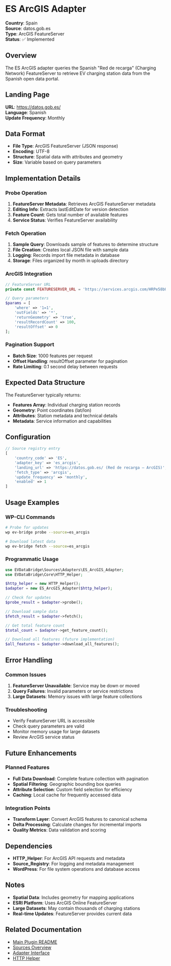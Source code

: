 # ES ArcGIS Adapter

**Country**: Spain  
**Source**: datos.gob.es  
**Type**: ArcGIS FeatureServer  
**Status**: ✅ Implemented  

## Overview

The ES ArcGIS adapter queries the Spanish "Red de recarga" (Charging Network) FeatureServer to retrieve EV charging station data from the Spanish open data portal.

## Landing Page

**URL**: https://datos.gob.es/  
**Language**: Spanish  
**Update Frequency**: Monthly  

## Data Format

- **File Type**: ArcGIS FeatureServer (JSON response)
- **Encoding**: UTF-8
- **Structure**: Spatial data with attributes and geometry
- **Size**: Variable based on query parameters

## Implementation Details

### Probe Operation

1. **FeatureServer Metadata**: Retrieves ArcGIS FeatureServer metadata
2. **Editing Info**: Extracts lastEditDate for version detection
3. **Feature Count**: Gets total number of available features
4. **Service Status**: Verifies FeatureServer availability

### Fetch Operation

1. **Sample Query**: Downloads sample of features to determine structure
2. **File Creation**: Creates local JSON file with sample data
3. **Logging**: Records import file metadata in database
4. **Storage**: Files organized by month in uploads directory

### ArcGIS Integration

```php
// FeatureServer URL
private const FEATURESERVER_URL = 'https://services.arcgis.com/HRPe58bUySqysFmQ/arcgis/rest/services/Red_Recarga/FeatureServer/0';

// Query parameters
$params = [
    'where' => '1=1',
    'outFields' => '*',
    'returnGeometry' => 'true',
    'resultRecordCount' => 100,
    'resultOffset' => 0
];
```

### Pagination Support

- **Batch Size**: 1000 features per request
- **Offset Handling**: resultOffset parameter for pagination
- **Rate Limiting**: 0.1 second delay between requests

## Expected Data Structure

The FeatureServer typically returns:

- **Features Array**: Individual charging station records
- **Geometry**: Point coordinates (lat/lon)
- **Attributes**: Station metadata and technical details
- **Metadata**: Service information and capabilities

## Configuration

```php
// Source registry entry
[
    'country_code' => 'ES',
    'adapter_key' => 'es_arcgis',
    'landing_url' => 'https://datos.gob.es/ (Red de recarga – ArcGIS)',
    'fetch_type' => 'arcgis',
    'update_frequency' => 'monthly',
    'enabled' => 1
]
```

## Usage Examples

### WP-CLI Commands

```bash
# Probe for updates
wp ev-bridge probe --source=es_arcgis

# Download latest data
wp ev-bridge fetch --source=es_arcgis
```

### Programmatic Usage

```php
use EVDataBridge\Sources\Adapters\ES_ArcGIS_Adapter;
use EVDataBridge\Core\HTTP_Helper;

$http_helper = new HTTP_Helper();
$adapter = new ES_ArcGIS_Adapter($http_helper);

// Check for updates
$probe_result = $adapter->probe();

// Download sample data
$fetch_result = $adapter->fetch();

// Get total feature count
$total_count = $adapter->get_feature_count();

// Download all features (future implementation)
$all_features = $adapter->download_all_features();
```

## Error Handling

### Common Issues

1. **FeatureServer Unavailable**: Service may be down or moved
2. **Query Failures**: Invalid parameters or service restrictions
3. **Large Datasets**: Memory issues with large feature collections

### Troubleshooting

- Verify FeatureServer URL is accessible
- Check query parameters are valid
- Monitor memory usage for large datasets
- Review ArcGIS service status

## Future Enhancements

### Planned Features

- **Full Data Download**: Complete feature collection with pagination
- **Spatial Filtering**: Geographic bounding box queries
- **Attribute Selection**: Custom field selection for efficiency
- **Caching**: Local cache for frequently accessed data

### Integration Points

- **Transform Layer**: Convert ArcGIS features to canonical schema
- **Delta Processing**: Calculate changes for incremental imports
- **Quality Metrics**: Data validation and scoring

## Dependencies

- **HTTP_Helper**: For ArcGIS API requests and metadata
- **Source_Registry**: For logging and metadata management
- **WordPress**: For file system operations and database access

## Notes

- **Spatial Data**: Includes geometry for mapping applications
- **ESRI Platform**: Uses ArcGIS Online FeatureServer
- **Large Datasets**: May contain thousands of charging stations
- **Real-time Updates**: FeatureServer provides current data

## Related Documentation

- [Main Plugin README](../README.md)
- [Sources Overview](../SOURCES_README.md)
- [Adapter Interface](../Adapter_Interface.md)
- [HTTP Helper](../Core/HTTP_Helper.md)

